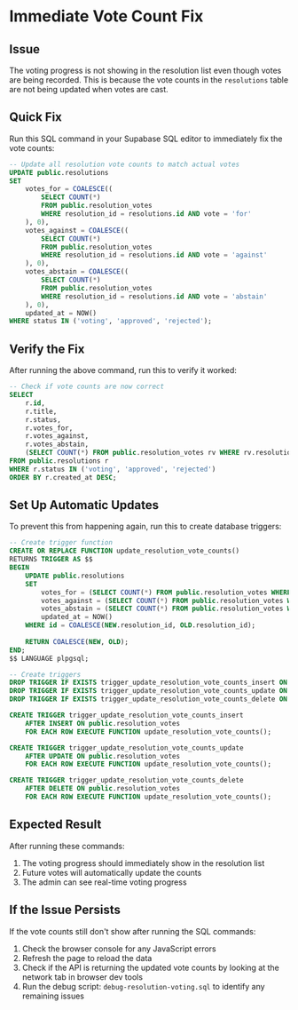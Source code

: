 # Immediate Vote Count Fix

## Issue
The voting progress is not showing in the resolution list even though votes are being recorded. This is because the vote counts in the `resolutions` table are not being updated when votes are cast.

## Quick Fix

Run this SQL command in your Supabase SQL editor to immediately fix the vote counts:

```sql
-- Update all resolution vote counts to match actual votes
UPDATE public.resolutions 
SET 
    votes_for = COALESCE((
        SELECT COUNT(*) 
        FROM public.resolution_votes 
        WHERE resolution_id = resolutions.id AND vote = 'for'
    ), 0),
    votes_against = COALESCE((
        SELECT COUNT(*) 
        FROM public.resolution_votes 
        WHERE resolution_id = resolutions.id AND vote = 'against'
    ), 0),
    votes_abstain = COALESCE((
        SELECT COUNT(*) 
        FROM public.resolution_votes 
        WHERE resolution_id = resolutions.id AND vote = 'abstain'
    ), 0),
    updated_at = NOW()
WHERE status IN ('voting', 'approved', 'rejected');
```

## Verify the Fix

After running the above command, run this to verify it worked:

```sql
-- Check if vote counts are now correct
SELECT 
    r.id,
    r.title,
    r.status,
    r.votes_for,
    r.votes_against,
    r.votes_abstain,
    (SELECT COUNT(*) FROM public.resolution_votes rv WHERE rv.resolution_id = r.id) as total_actual_votes
FROM public.resolutions r
WHERE r.status IN ('voting', 'approved', 'rejected')
ORDER BY r.created_at DESC;
```

## Set Up Automatic Updates

To prevent this from happening again, run this to create database triggers:

```sql
-- Create trigger function
CREATE OR REPLACE FUNCTION update_resolution_vote_counts()
RETURNS TRIGGER AS $$
BEGIN
    UPDATE public.resolutions 
    SET 
        votes_for = (SELECT COUNT(*) FROM public.resolution_votes WHERE resolution_id = COALESCE(NEW.resolution_id, OLD.resolution_id) AND vote = 'for'),
        votes_against = (SELECT COUNT(*) FROM public.resolution_votes WHERE resolution_id = COALESCE(NEW.resolution_id, OLD.resolution_id) AND vote = 'against'),
        votes_abstain = (SELECT COUNT(*) FROM public.resolution_votes WHERE resolution_id = COALESCE(NEW.resolution_id, OLD.resolution_id) AND vote = 'abstain'),
        updated_at = NOW()
    WHERE id = COALESCE(NEW.resolution_id, OLD.resolution_id);
    
    RETURN COALESCE(NEW, OLD);
END;
$$ LANGUAGE plpgsql;

-- Create triggers
DROP TRIGGER IF EXISTS trigger_update_resolution_vote_counts_insert ON public.resolution_votes;
DROP TRIGGER IF EXISTS trigger_update_resolution_vote_counts_update ON public.resolution_votes;
DROP TRIGGER IF EXISTS trigger_update_resolution_vote_counts_delete ON public.resolution_votes;

CREATE TRIGGER trigger_update_resolution_vote_counts_insert
    AFTER INSERT ON public.resolution_votes
    FOR EACH ROW EXECUTE FUNCTION update_resolution_vote_counts();

CREATE TRIGGER trigger_update_resolution_vote_counts_update
    AFTER UPDATE ON public.resolution_votes
    FOR EACH ROW EXECUTE FUNCTION update_resolution_vote_counts();

CREATE TRIGGER trigger_update_resolution_vote_counts_delete
    AFTER DELETE ON public.resolution_votes
    FOR EACH ROW EXECUTE FUNCTION update_resolution_vote_counts();
```

## Expected Result

After running these commands:
1. The voting progress should immediately show in the resolution list
2. Future votes will automatically update the counts
3. The admin can see real-time voting progress

## If the Issue Persists

If the vote counts still don't show after running the SQL commands:

1. Check the browser console for any JavaScript errors
2. Refresh the page to reload the data
3. Check if the API is returning the updated vote counts by looking at the network tab in browser dev tools
4. Run the debug script: `debug-resolution-voting.sql` to identify any remaining issues